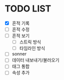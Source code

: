 # TODO LIST

- [x] 흔적 기록
- [ ] 흔적 수정
- [ ] 흔적 보기
  - [ ] 스트릭 방식
  - [ ] 타임라인 방식
- [ ] sonner
- [ ] 데이터 내보내기/불러오기
- [ ] 태그 통합
- [ ] 속성 추가
